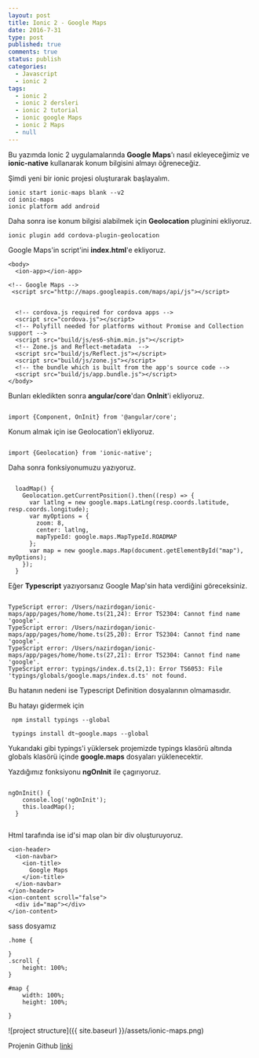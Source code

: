 ```yaml
---
layout: post
title: Ionic 2 - Google Maps
date: 2016-7-31
type: post
published: true
comments: true
status: publish
categories:
  - Javascript
  - ionic 2
tags:
  - ionic 2
  - ionic 2 dersleri
  - ionic 2 tutorial
  - ionic google Maps
  - ionic 2 Maps
  - null
---
```


Bu yazımda Ionic 2 uygulamalarında **Google Maps**'ı nasıl ekleyeceğimiz ve **ionic-native** kullanarak konum bilgisini almayı öğreneceğiz.

Şimdi yeni bir ionic projesi oluşturarak başlayalım.

```
ionic start ionic-maps blank --v2
cd ionic-maps
ionic platform add android
```

Daha sonra ise konum bilgisi alabilmek için **Geolocation** pluginini ekliyoruz.

```
ionic plugin add cordova-plugin-geolocation
```

Google Maps'in script'ini **index.html**'e ekliyoruz.

```
<body>
  <ion-app></ion-app>

<!-- Google Maps -->
 <script src="http://maps.googleapis.com/maps/api/js"></script>


  <!-- cordova.js required for cordova apps -->
  <script src="cordova.js"></script>
  <!-- Polyfill needed for platforms without Promise and Collection support -->
  <script src="build/js/es6-shim.min.js"></script>
  <!-- Zone.js and Reflect-metadata  -->
  <script src="build/js/Reflect.js"></script>
  <script src="build/js/zone.js"></script>
  <!-- the bundle which is built from the app's source code -->
  <script src="build/js/app.bundle.js"></script>
</body>
```

Bunları ekledikten sonra **angular/core**'dan **OnInit**'i ekliyoruz.

```

import {Component, OnInit} from '@angular/core';
```

Konum almak için ise Geolocation'i ekliyoruz.

```

import {Geolocation} from 'ionic-native';
```

Daha sonra fonksiyonumuzu yazıyoruz.

```

  loadMap() {
    Geolocation.getCurrentPosition().then((resp) => {
      var latlng = new google.maps.LatLng(resp.coords.latitude, resp.coords.longitude);
      var myOptions = {
        zoom: 8,
        center: latlng,
        mapTypeId: google.maps.MapTypeId.ROADMAP
      };
      var map = new google.maps.Map(document.getElementById("map"), myOptions);
    });
  }
```

Eğer **Typescript** yazıyorsanız Google Map'sin hata verdiğini göreceksiniz.

```

TypeScript error: /Users/nazirdogan/ionic-maps/app/pages/home/home.ts(21,24): Error TS2304: Cannot find name 'google'.
TypeScript error: /Users/nazirdogan/ionic-maps/app/pages/home/home.ts(25,20): Error TS2304: Cannot find name 'google'.
TypeScript error: /Users/nazirdogan/ionic-maps/app/pages/home/home.ts(27,21): Error TS2304: Cannot find name 'google'.
TypeScript error: typings/index.d.ts(2,1): Error TS6053: File 'typings/globals/google.maps/index.d.ts' not found.

```

Bu hatanın nedeni ise Typescript Definition dosyalarının olmamasıdır.

Bu hatayı gidermek için

```
 npm install typings --global   

 typings install dt~google.maps --global

```
Yukarıdaki gibi typings'i yüklersek projemizde typings klasörü altında globals klasörü içinde **google.maps** dosyaları yüklenecektir.

Yazdığımız fonksiyonu **ngOnInit** ile çagırıyoruz.

```

ngOnInit() {
    console.log('ngOnInit');
    this.loadMap();
  }


```

Html tarafında ise id'si map olan bir div oluşturuyoruz.

```
<ion-header>
  <ion-navbar>
    <ion-title>
      Google Maps
    </ion-title>
  </ion-navbar>
</ion-header>
<ion-content scroll="false">
  <div id="map"></div>
</ion-content>

```

sass dosyamız

```
.home {

}
.scroll {
    height: 100%;
}

#map {
    width: 100%;
    height: 100%;

}

```
![project structure]({{ site.baseurl }}/assets/ionic-maps.png)


Projenin Github [linki](https://github.com/nazrdogan/ionic-maps)
